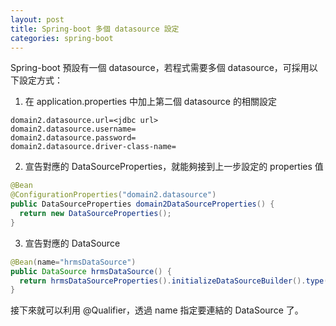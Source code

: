 ```yaml
---
layout: post
title: Spring-boot 多個 datasource 設定
categories: spring-boot
---
```


Spring-boot 預設有一個 datasource，若程式需要多個 datasource，可採用以下設定方式：

1. 在 application.properties 中加上第二個 datasource 的相關設定

```properties
domain2.datasource.url=<jdbc url>
domain2.datasource.username=
domain2.datasource.password=
domain2.datasource.driver-class-name=
```

2. 宣告對應的 DataSourceProperties，就能夠接到上一步設定的 properties 值

```java
@Bean
@ConfigurationProperties("domain2.datasource")
public DataSourceProperties domain2DataSourceProperties() {
  return new DataSourceProperties();
}
```

3. 宣告對應的 DataSource
```java
@Bean(name="hrmsDataSource")
public DataSource hrmsDataSource() {
  return hrmsDataSourceProperties().initializeDataSourceBuilder().type(HikariDataSource.class).build();
}
```

接下來就可以利用 @Qualifier，透過 name 指定要連結的 DataSource 了。



